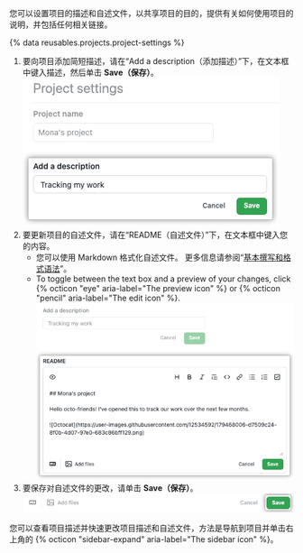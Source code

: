 您可以设置项目的描述和自述文件，以共享项目的目的，提供有关如何使用项目的说明，并包括任何相关链接。

{% data reusables.projects.project-settings %}
1. 要向项目添加简短描述，请在“Add a description（添加描述）”下，在文本框中键入描述，然后单击 **Save（保存）**。 ![Screenshot showing the 'Add my description' settings](/assets/images/help/projects-v2/edit-description.png)
1. 要更新项目的自述文件，请在“README（自述文件）”下，在文本框中键入您的内容。
   - 您可以使用 Markdown 格式化自述文件。 更多信息请参阅“[基本撰写和格式语法](/get-started/writing-on-github/getting-started-with-writing-and-formatting-on-github/basic-writing-and-formatting-syntax)”。
   - To toggle between the text box and a preview of your changes, click {% octicon "eye" aria-label="The preview icon" %} or {% octicon "pencil" aria-label="The edit icon" %}. ![Screenshot showing editing a project's README](/assets/images/help/projects-v2/edit-readme.png)
1. 要保存对自述文件的更改，请单击 **Save（保存）**。 ![Screenshot showing the 'Save' button for a project's README](/assets/images/help/projects-v2/save-readme-button.png)

您可以查看项目描述并快速更改项目描述和自述文件，方法是导航到项目并单击右上角的 {% octicon "sidebar-expand" aria-label="The sidebar icon" %}。

